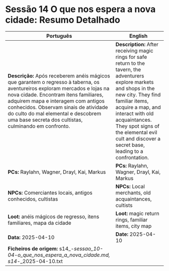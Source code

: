 

# Sessão 14  O que nos espera a nova cidade: Resumo Detalhado

| Português | English |
|-----------|---------|
| **Descrição:** Após receberem anéis mágicos que garantem o regresso à taberna, os aventureiros exploram mercados e lojas na nova cidade. Encontram itens familiares, adquirem mapa e interagem com antigos conhecidos. Observam sinais de atividade do culto do mal elemental e descobrem uma base secreta dos cultistas, culminando em confronto. | **Description:** After receiving magic rings for safe return to the tavern, the adventurers explore markets and shops in the new city. They find familiar items, acquire a map, and interact with old acquaintances. They spot signs of the elemental evil cult and discover a secret base, leading to a confrontation. |
| **PCs:** Raylahn, Wagner, Drayl, Kai, Markus | **PCs:** Raylahn, Wagner, Drayl, Kai, Markus |
| **NPCs:** Comerciantes locais, antigos conhecidos, cultistas | **NPCs:** Local merchants, old acquaintances, cultists |
| **Loot:** anéis mágicos de regresso, itens familiares, mapa da cidade | **Loot:** magic return rings, familiar items, city map |
| **Data:** 2025-04-10 | **Date:** 2025-04-10 |
| **Ficheiros de origem:** s14_-_sessao_10-04_-_o_que_nos_espera_a_nova_cidade.md, s14_-_2025-04-10.txt |


















